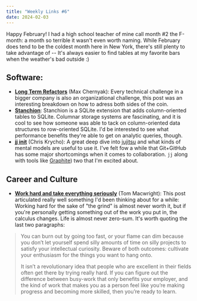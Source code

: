 ```yaml
---
title: "Weekly Links #6"
date: 2024-02-03
---
```


Happy February! I had a high school teacher of mine call month #2 the F-month: a month so terrible it
wasn't even worth naming. While February does tend to be the coldest month here in New York, there's
still plenty to take advantage of -- It's always easier to find tables at my favorite bars when the
weather's bad outside :)

## Software:
- [**Long Term Refactors**](https://max.engineer/long-term-refactors) (Max Chernyak): Every technical
  challenge in a bigger company is also an organizational challenge, this post was an interesting
  breakdown on how to adress both sides of the coin.
- [**Stanchion**](https://github.com/dgllghr/stanchion): Stanchion is a SQLite extension that adds
  column-oriented tables to SQLite. Columnar storage systems are fascinating, and it is cool to see
  how someone was able to tack on column-oriented data structures to row-oriented SQLite. I'd be
  interested to see what performance benefits they're able to get on analytic queries, though.
- [**jj init**](https://v5.chriskrycho.com/essays/jj-init) (Chris Krycho): A great deep dive into
  [jujitsu](https://github.com/martinvonz/jj) and what kinds of mental models are useful to use
  it. I've felt fow a while that Git+GitHub has some major shortcomings when it comes to
  collaboration. `jj` along with tools like [Graphite](https://graphite.dev)) two that I'm excited
  about.

## Career and Culture
- [**Work hard and take everything
  seriously**](https://macwright.com/2024/01/28/work-hard-and-take-everything-seriously.html) (Tom
  Macwright): This post articulated really well something I'd been thinking about for a while:
  Working hard for the sake of "the grind" is almost never worth it, but if you're personally
  getting something out of the work you put in, the calculus changes. Life is almost never
  zero-sum. It's worth quoting the last two paragraphs:
  
> You can burn out by going too fast, or your flame can dim because you don’t let yourself spend
> silly amounts of time on silly projects to satisfy your intellectual curiosity. Beware of both
> outcomes: cultivate your enthusiasm for the things you want to hang onto.
> 
> It isn’t a revolutionary idea that people who are excellent in their fields often get there by
> trying really hard. If you can figure out the difference between busy-work that only benefits your
> employer, and the kind of work that makes you as a person feel like you’re making progress and
> becoming more skilled, then you’re ready to learn.


